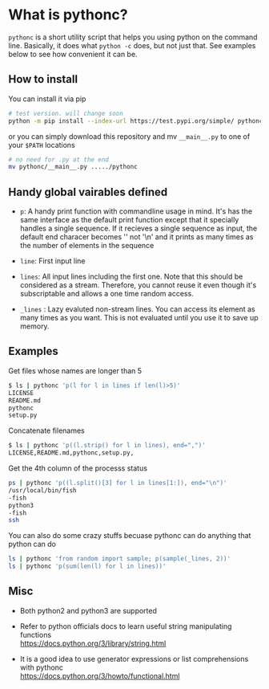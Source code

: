 # What is pythonc?

`pythonc` is a short utility script that helps you using python on the 
command line. Basically, it does what `python -c` does, but not just that.
See examples below to see how convenient it can be.


## How to install

You can install it via pip
```bash
# test version. will change soon
python -m pip install --index-url https://test.pypi.org/simple/ pythonc-test
```

or you can simply download this repository and mv `__main__.py` to
one of your `$PATH` locations
```bash
# no need for .py at the end
mv pythonc/__main__.py ...../pythonc
```


## Handy global vairables defined

* `p`: A handy print function with commandline usage in mind. It's has the
same interface as the default print function except that it specially
handles a single sequence. If it recieves a single sequence as input, the
default end characer becomes '' not '\n' and it prints as many times as 
the number of  elements in the sequence

* `line`: First input line

* `lines`: All input lines including the first one. Note that this should
be considered as a stream. Therefore, you cannot reuse it even though
it's subscriptable and allows a one time random access.

* `_lines` : Lazy evaluted non-stream lines. You can access its element
as many times as you want. This is not evaluated until you use it to
save up memory.


## Examples

Get files whose names are longer than 5  
```bash
$ ls | pythonc 'p(l for l in lines if len(l)>5)'
LICENSE
README.md
pythonc
setup.py
```

Concatenate filenames  
```bash
$ ls | pythonc 'p((l.strip() for l in lines), end=",")'
LICENSE,README.md,pythonc,setup.py,
```

Get the 4th column of the processs status  
```bash
ps | pythonc 'p((l.split()[3] for l in lines[1:]), end="\n")'
/usr/local/bin/fish
-fish
python3
-fish
ssh
```

You can also do some crazy stuffs becuase pythonc can do anything
that python can do  
```bash
ls | pythonc 'from random import sample; p(sample(_lines, 2))'
ls | pythonc 'p(sum(len(l) for l in lines))'
```


## Misc

* Both python2 and python3 are supported

* Refer to python officials docs to learn useful string manipulating functions  
https://docs.python.org/3/library/string.html

* It is a good idea to use generator expressions or list comprehensions
with pythonc  
https://docs.python.org/3/howto/functional.html
